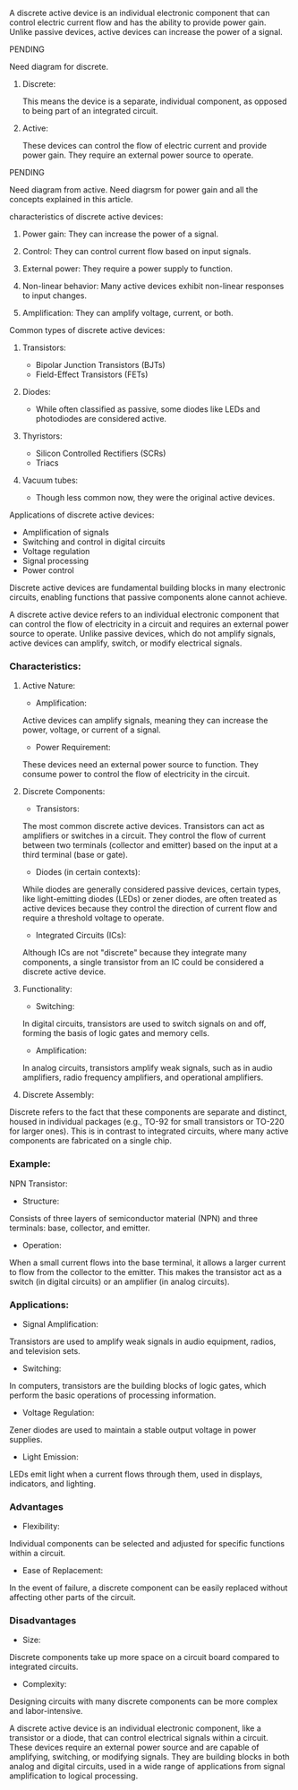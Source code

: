 A discrete active device is an individual electronic component that can control electric current flow and has the ability to provide power gain. Unlike passive devices, active devices can increase the power of a signal.

PENDING

Need diagram for discrete.

1. Discrete:

   This means the device is a separate, individual component, as opposed to being part of an integrated circuit.

2. Active:

   These devices can control the flow of electric current and provide power gain. They  require an external power source to operate.

PENDING

Need diagram from active.
Need diagrsm for power gain and all the concepts explained in this article.

characteristics of discrete active devices:

1. Power gain: They can increase the power of a signal.

2. Control: They can control current flow based on input signals.

3. External power: They require a power supply to function.

4. Non-linear behavior: Many active devices exhibit non-linear responses to input changes.

5. Amplification: They can amplify voltage, current, or both.

Common types of discrete active devices:

1. Transistors:

   - Bipolar Junction Transistors (BJTs)
   - Field-Effect Transistors (FETs)

2. Diodes:

   - While often classified as passive, some diodes like LEDs and photodiodes are considered active.

3. Thyristors:

   - Silicon Controlled Rectifiers (SCRs)
   - Triacs

4. Vacuum tubes:

   - Though less common now, they were the original active devices.

Applications of discrete active devices:

- Amplification of signals
- Switching and control in digital circuits
- Voltage regulation
- Signal processing
- Power control

Discrete active devices are fundamental building blocks in many electronic circuits, enabling functions that passive components alone cannot achieve.

A discrete active device refers to an individual electronic component that can control the flow of electricity in a circuit and requires an external power source to operate. Unlike passive devices, which do not amplify signals, active devices can amplify, switch, or modify electrical signals.

### Characteristics:

1. Active Nature:

   - Amplification:

   Active devices can amplify signals, meaning they can increase the power, voltage, or current of a signal.

   - Power Requirement:

   These devices need an external power source to function. They consume power to control the flow of electricity in the circuit.

2. Discrete Components:

   - Transistors:

   The most common discrete active devices. Transistors can act as amplifiers or switches in a circuit. They control the flow of current between two terminals (collector and emitter) based on the input at a third terminal (base or gate).

   - Diodes (in certain contexts):

   While diodes are generally considered passive devices, certain types, like light-emitting diodes (LEDs) or zener diodes, are often treated as active devices because they control the direction of current flow and require a threshold voltage to operate.

   - Integrated Circuits (ICs):

   Although ICs are not  "discrete" because they integrate many components, a single transistor from an IC could be considered a discrete active device.

3. Functionality:

   - Switching:

   In digital circuits, transistors are used to switch signals on and off, forming the basis of logic gates and memory cells.

   - Amplification:

   In analog circuits, transistors amplify weak signals, such as in audio amplifiers, radio frequency amplifiers, and operational amplifiers.

4. Discrete Assembly:

Discrete refers to the fact that these components are separate and distinct,  housed in individual packages (e.g., TO-92 for small transistors or TO-220 for larger ones). This is in contrast to integrated circuits, where many active components are fabricated on a single chip.

### Example:

NPN Transistor:

- Structure:

Consists of three layers of semiconductor material (NPN) and three terminals: base, collector, and emitter.

- Operation:

When a small current flows into the base terminal, it allows a larger current to flow from the collector to the emitter. This makes the transistor act as a switch (in digital circuits) or an amplifier (in analog circuits).

### Applications:

- Signal Amplification:

Transistors are used to amplify weak signals in audio equipment, radios, and television sets.

- Switching:

In computers, transistors are the building blocks of logic gates, which perform the basic operations of processing information.

- Voltage Regulation:

Zener diodes are used to maintain a stable output voltage in power supplies.

- Light Emission:

LEDs emit light when a current flows through them, used in displays, indicators, and lighting.

### Advantages

- Flexibility:

Individual components can be selected and adjusted for specific functions within a circuit.

- Ease of Replacement:

In the event of failure, a discrete component can be easily replaced without affecting other parts of the circuit.

### Disadvantages

- Size:

Discrete components take up more space on a circuit board compared to integrated circuits.

- Complexity:

Designing circuits with many discrete components can be more complex and labor-intensive.

A discrete active device is an individual electronic component, like a transistor or a diode, that can control electrical signals within a circuit. These devices require an external power source and are capable of amplifying, switching, or modifying signals. They are building blocks in both analog and digital circuits, used in a wide range of applications from signal amplification to logical processing.
